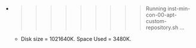 * >>>>>>>>> Running inst-min-con-00-apt-custom-repository.sh ...
  * Disk size = 1021640K. Space Used = 3480K.

